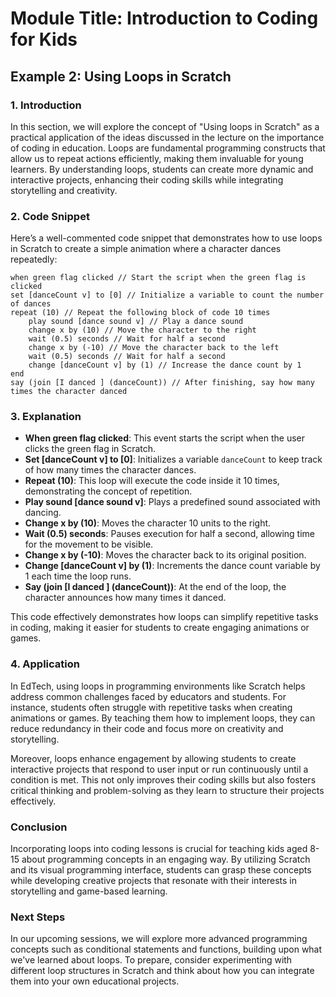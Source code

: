 # Module Title: Introduction to Coding for Kids

## Example 2: Using Loops in Scratch

### 1. Introduction
In this section, we will explore the concept of "Using loops in Scratch" as a practical application of the ideas discussed in the lecture on the importance of coding in education. Loops are fundamental programming constructs that allow us to repeat actions efficiently, making them invaluable for young learners. By understanding loops, students can create more dynamic and interactive projects, enhancing their coding skills while integrating storytelling and creativity.

### 2. Code Snippet
Here’s a well-commented code snippet that demonstrates how to use loops in Scratch to create a simple animation where a character dances repeatedly:

```scratch
when green flag clicked // Start the script when the green flag is clicked
set [danceCount v] to [0] // Initialize a variable to count the number of dances
repeat (10) // Repeat the following block of code 10 times
    play sound [dance sound v] // Play a dance sound
    change x by (10) // Move the character to the right
    wait (0.5) seconds // Wait for half a second
    change x by (-10) // Move the character back to the left
    wait (0.5) seconds // Wait for half a second
    change [danceCount v] by (1) // Increase the dance count by 1
end
say (join [I danced ] (danceCount)) // After finishing, say how many times the character danced
```

### 3. Explanation
- **When green flag clicked**: This event starts the script when the user clicks the green flag in Scratch.
- **Set [danceCount v] to [0]**: Initializes a variable `danceCount` to keep track of how many times the character dances.
- **Repeat (10)**: This loop will execute the code inside it 10 times, demonstrating the concept of repetition.
- **Play sound [dance sound v]**: Plays a predefined sound associated with dancing.
- **Change x by (10)**: Moves the character 10 units to the right.
- **Wait (0.5) seconds**: Pauses execution for half a second, allowing time for the movement to be visible.
- **Change x by (-10)**: Moves the character back to its original position.
- **Change [danceCount v] by (1)**: Increments the dance count variable by 1 each time the loop runs.
- **Say (join [I danced ] (danceCount))**: At the end of the loop, the character announces how many times it danced.

This code effectively demonstrates how loops can simplify repetitive tasks in coding, making it easier for students to create engaging animations or games.

### 4. Application
In EdTech, using loops in programming environments like Scratch helps address common challenges faced by educators and students. For instance, students often struggle with repetitive tasks when creating animations or games. By teaching them how to implement loops, they can reduce redundancy in their code and focus more on creativity and storytelling.

Moreover, loops enhance engagement by allowing students to create interactive projects that respond to user input or run continuously until a condition is met. This not only improves their coding skills but also fosters critical thinking and problem-solving as they learn to structure their projects effectively.

### Conclusion
Incorporating loops into coding lessons is crucial for teaching kids aged 8-15 about programming concepts in an engaging way. By utilizing Scratch and its visual programming interface, students can grasp these concepts while developing creative projects that resonate with their interests in storytelling and game-based learning.

### Next Steps
In our upcoming sessions, we will explore more advanced programming concepts such as conditional statements and functions, building upon what we've learned about loops. To prepare, consider experimenting with different loop structures in Scratch and think about how you can integrate them into your own educational projects.